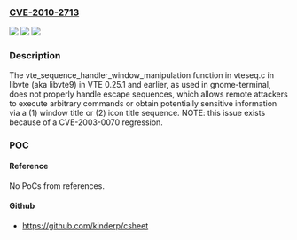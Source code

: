 ### [CVE-2010-2713](https://cve.mitre.org/cgi-bin/cvename.cgi?name=CVE-2010-2713)
![](https://img.shields.io/static/v1?label=Product&message=n%2Fa&color=blue)
![](https://img.shields.io/static/v1?label=Version&message=n%2Fa&color=blue)
![](https://img.shields.io/static/v1?label=Vulnerability&message=n%2Fa&color=brighgreen)

### Description

The vte_sequence_handler_window_manipulation function in vteseq.c in libvte (aka libvte9) in VTE 0.25.1 and earlier, as used in gnome-terminal, does not properly handle escape sequences, which allows remote attackers to execute arbitrary commands or obtain potentially sensitive information via a (1) window title or (2) icon title sequence.  NOTE: this issue exists because of a CVE-2003-0070 regression.

### POC

#### Reference
No PoCs from references.

#### Github
- https://github.com/kinderp/csheet


